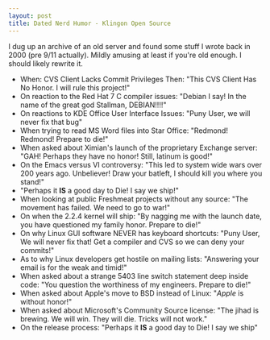 ```yaml
---
layout: post
title: Dated Nerd Humor - Klingon Open Source
---
```

I dug up an archive of an old server and found some stuff I wrote back in 2000 (pre 9/11 actually).  Mildly amusing at least if you're old enough.  I should likely rewrite it.

* When: CVS Client Lacks Commit Privileges Then: "This CVS Client Has No  Honor.  I will rule this project!"
* On reaction to the Red Hat 7 C compiler issues: "Debian I say!  In  the name of the great god Stallman, DEBIAN!!!!"
* On reactions to KDE Office User Interface Issues: "Puny User, we will  never fix that bug"
* When trying to read MS Word files into Star Office: "Redmond!  Redmond!  Prepare to die!"
* When asked about Ximian's launch of the proprietary Exchange server: "GAH!  Perhaps they have no honor!  Still, latinum is good!"
* On the Emacs versus VI controversy: "This led to system wide wars over  200 years ago.  Unbeliever!  Draw your batleft, I should kill you  where you stand!"
* "Perhaps it **IS** a good day to Die!  I say we ship!"
* When looking at public Freshmeat projects without any source: "The  movement has failed.  We need to go to war!"
* On when the 2.2.4 kernel will ship: "By nagging me with the launch date,  you have questioned my family honor. Prepare to die!"
* On why Linux GUI software NEVER has keyboard shortcuts: "Puny User, We will never fix that!   Get a compiler and CVS so we can deny your commits!"
* As to why Linux developers get hostile on mailing lists: "Answering your email is for the weak and timid!"
* When asked about a strange 5403 line switch statement deep inside code: "You question the worthiness of my engineers.   Prepare to die!" 
* When asked about Apple's move to BSD instead of Linux: "*Apple* is without honor!"
* When asked about Microsoft's Community Source license: "The jihad is  brewing.  We will win.  They will die.  Tricks will not  work."
* On the release process: "Perhaps it **IS** a good day to Die!  I say we ship"
